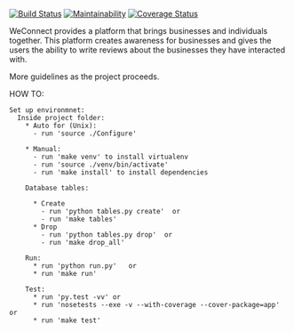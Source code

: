 [![Build Status](https://travis-ci.org/johnmutuma5/WeConnect.svg?branch=master)](https://travis-ci.org/johnmutuma5/WeConnect)
[![Maintainability](https://api.codeclimate.com/v1/badges/a99a88d28ad37a79dbf6/maintainability)](https://codeclimate.com/github/codeclimate/codeclimate/maintainability)
[![Coverage Status](https://coveralls.io/repos/github/johnmutuma5/WeConnect/badge.svg?branch=master)](https://coveralls.io/github/johnmutuma5/WeConnect?branch=master)


WeConnect provides a platform that brings businesses and individuals together.
This platform creates awareness for businesses and gives the users the ability to write reviews about the businesses they have interacted with.  

More guidelines as the project proceeds.



HOW TO:

    Set up environmnet:
      Inside project folder:
        * Auto for (Unix):
          - run 'source ./Configure'

        * Manual:
          - run 'make venv' to install virtualenv
          - run 'source ./venv/bin/activate'
          - run 'make install' to install dependencies

        Database tables:

          * Create
            - run 'python tables.py create'  or
            - run 'make tables'
          * Drop
            - run 'python tables.py drop'  or
            - run 'make drop_all'

        Run:
          * run 'python run.py'   or
          * run 'make run'

        Test:
          * run 'py.test -vv' or
          * run 'nosetests --exe -v --with-coverage --cover-package=app'  or
          * run 'make test'
